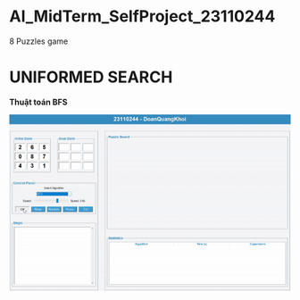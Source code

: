 # AI_MidTerm_SelfProject_23110244
8 Puzzles game


# UNIFORMED SEARCH
**Thuật toán BFS**

![BFS](GIF/BFS_GIF.gif)
